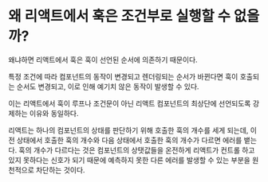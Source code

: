 # 왜 리액트에서 훅은 조건부로 실행할 수 없을까?
왜냐하면 리액트에서 훅은 훅이 선언된 순서에 의존하기 때문이다.

특정 조건에 따라 컴포넌트의 동작이 변경되고 렌더링되는 순서가 바뀐다면 훅이 호출되는 순서도 변경되고, 이로 인해 예기치 않은 동작이 발생할 수 있다.

이는 리액트에서 훅이 루프나 조건문이 아닌 리액트 컴포넌트의 최상단에 선언되도록 강제하는 이유와 동일하다.

리액트는 하나의 컴포넌트의 상태를 판단하기 위해 호출한 훅의 개수를 세게 되는데, 이전 상태에서 호출한 훅의 개수와 다음 상태에서 호출한 훅의 개수가 다르면 에러를 뱉는다.
훅의 개수가 다르다는 것은 컴포넌트의 상탯값들을 온전하게 리액트가 컨트롤 하고 있지 못하다는 신호가 되기 때문에 예측하지 못한 다른 에러를 발생할 수 있는 부분을 원천적으로 차단하는 것이다.
